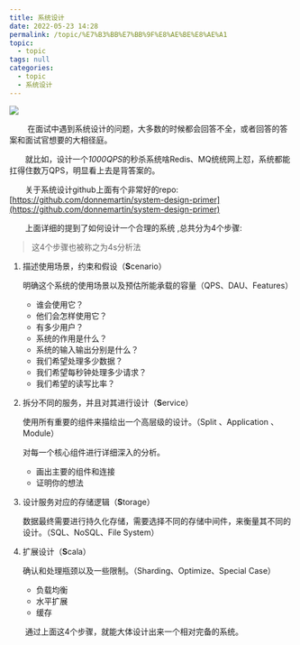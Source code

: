 ```yaml
---
title: 系统设计
date: 2022-05-23 14:28
permalink: /topic/%E7%B3%BB%E7%BB%9F%E8%AE%BE%E8%AE%A1
topic: 
  - topic
tags: null
categories: 
  - topic
  - 系统设计
---
```

![](https://image.ztianzeng.com/uPic/20220614171025.png)

　　 在面试中遇到系统设计的问题，大多数的时候都会回答不全，或者回答的答案和面试官想要的大相径庭。

　　就比如，设计一个*1000QPS*的秒杀系统啥Redis、MQ统统网上怼，系统都能扛得住数万QPS，明显看上去是背答案的。

　　关于系统设计github上面有个非常好的repo: [https://github.com/donnemartin/system-design-primer](https://github.com/donnemartin/system-design-primer)

　　上面详细的提到了如何设计一个合理的系统 ,总共分为4个步骤:

> 这4个步骤也被称之为4s分析法
>

1. 描述使用场景，约束和假设（**S**cenario）

    明确这个系统的使用场景以及预估所能承载的容量（QPS、DAU、Features）

    * 谁会使用它？
    * 他们会怎样使用它？
    * 有多少用户？
    * 系统的作用是什么？
    * 系统的输入输出分别是什么？
    * 我们希望处理多少数据？
    * 我们希望每秒钟处理多少请求？
    * 我们希望的读写比率？
2. 拆分不同的服务，并且对其进行设计（**S**ervice）

    使用所有重要的组件来描绘出一个高层级的设计。（Split 、Application 、Module）

    对每一个核心组件进行详细深入的分析。

    * 画出主要的组件和连接
    * 证明你的想法
3. 设计服务对应的存储逻辑（**S**torage）

    数据最终需要进行持久化存储，需要选择不同的存储中间件，来衡量其不同的设计。（SQL、NoSQL、File System）
4. 扩展设计（**S**cala）

    确认和处理瓶颈以及一些限制。（Sharding、Optimize、Special Case）

    * 负载均衡
    * 水平扩展
    * 缓存

　　通过上面这4个步骤，就能大体设计出来一个相对完备的系统。

　　‍
